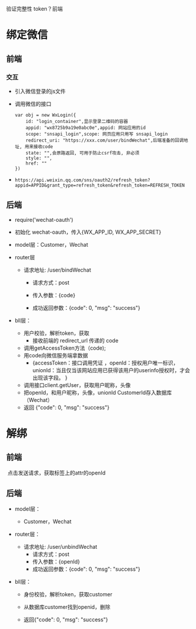 验证完整性 token？前端

# 绑定微信

## 前端

### 交互

- 引入微信登录的js文件

- 调用微信的接口

  ```
  var obj = new WxLogin({
      id: "login_container",显示登录二维码的容器
      appid: "wx8725b9a19e0abc0e",appid: 网站应用的id
      scope: "snsapi_login",scope: 网页应用只用写 snsapi_login
      redirect_uri: "https://xxx.com/user/bindWechat",后端准备的回调地址, 用来接收code
      state: "",会原路返回, 可用于防止csrf攻击, 非必须
      style: "",
      href: ""
  })
  ```

- ```text
  https://api.weixin.qq.com/sns/oauth2/refresh_token?appid=APPID&grant_type=refresh_token&refresh_token=REFRESH_TOKEN
  ```

## 后端

- require('wechat-oauth')
- 初始化 wechat-oauth，传入{WX_APP_ID, WX_APP_SECRET}



- model层：Customer，Wechat

- router层

  - 请求地址: /user/bindWechat
    - 请求方式：post
    
    - 传入参数：{code}
    
    - 成功返回参数：{code": 0, "msg": "success"}

- bll层：

  - 用户校验，解析token，获取 
	- 接收前端的 redirect_url 传递的 code 
  - 调用getAccessToken方法（code);
  - 用code向微信服务端拿数据
    - {accessToken：接口调用凭证 ，openId：授权用户唯一标识，unionId：当且仅当该网站应用已获得该用户的userinfo授权时，才会出现该字段。  }
  - 调用接口client.getUser，获取用户昵称，头像
  - 把openId，和用户昵称，头像，unionId CustomerId存入数据库（Wechat）
  - 返回 {"code": 0, "msg": "success"}
  
  



# 解绑

## 前端

​	点击发送请求，获取标签上的attr的openId

## 后端

- model层：
  - Customer，Wechat
- router层：
  - 请求地址: /user/unbindWechat
    - 请求方式：post
    - 传入参数：{openId}
    - 成功返回参数：{code": 0, "msg": "success"}

- bll层：

  - 身份校验，解析token，获取customer

  - 从数据库customer找到openid，删除
  - 返回{"code": 0, "msg": "success"}

​	